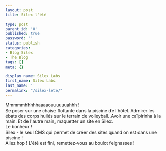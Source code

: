 ```yaml
---
layout: post
title: Silex l'été

type: post
parent_id: '0'
published: true
password: ''
status: publish
categories:
- Blog Silex
- The Blog
tags: []
meta: {}

display_name: Silex Labs
first_name: Silex Labs
last_name: ''
permalink: "/silex-lete/"
---
```


Mmmmmhhhhhaaaaouuuuuuahhh !  
Se poser sur une chaise flottante dans la piscine de l'hôtel. Admirer les ébats des corps huilés sur le terrain de volleyball. Avoir une caïpirinha à la main. Et de l'autre main, maquetter un site en Silex.  
Le bonheur !  
Silex - le seul CMS qui permet de créer des sites quand on est dans une piscine !  
Allez hop ! L'été est fini, remettez-vous au boulot feignasses !